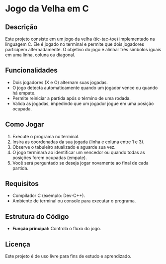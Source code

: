 <h1>Jogo da Velha em C</h1>

<h2>Descrição</h2>
<p>
  Este projeto consiste em um jogo da velha (tic-tac-toe) implementado na linguagem C. Ele é jogado no terminal e permite
  que dois jogadores participem alternadamente. O objetivo do jogo é alinhar três símbolos iguais em uma linha, coluna ou diagonal.
</p>

<h2>Funcionalidades</h2>
<ul>
    <li>Dois jogadores (X e O) alternam suas jogadas.</li>
    <li>O jogo detecta automaticamente quando um jogador vence ou quando há empate.</li>
    <li>Permite reiniciar a partida após o término de uma rodada.</li>
    <li>Valida as jogadas, impedindo que um jogador jogue em uma posição ocupada.</li>
</ul>

<h2>Como Jogar</h2>
<ol>
    <li>Execute o programa no terminal.</li>
    <li>Insira as coordenadas da sua jogada (linha e coluna entre 1 e 3).</li>
    <li>Observe o tabuleiro atualizado e aguarde sua vez.</li>
    <li>O jogo terminará ao identificar um vencedor ou quando todas as posições forem ocupadas (empate).</li>
    <li>Você será perguntado se deseja jogar novamente ao final de cada partida.</li>
</ol>

<h2>Requisitos</h2>
<ul>
    <li>Compilador C (exemplo: Dev-C++).</li>
    <li>Ambiente de terminal ou console para executar o programa.</li>
</ul>

<h2>Estrutura do Código</h2>
<ul>
    <li><strong>Função principal:</strong> Controla o fluxo do jogo.</li>
    <!--Adicionar as funcionalidades após o término do projeto-->
</ul>

<h2>Licença</h2>
<p>Este projeto é de uso livre para fins de estudo e aprendizado.</p>
